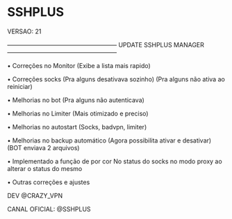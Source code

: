 # SSHPLUS

VERSAO: 21

——————————————————
UPDATE SSHPLUS MANAGER
——————————————————

• Correções no Monitor
(Exibe a lista mais rapido)

• Correções socks 
(Pra alguns desativava sozinho)
(Pra alguns não ativa ao reiniciar)

• Melhorias no bot
(Pra alguns não autenticava)

• Melhorias no Limiter
(Mais otimizado e preciso)

• Melhorias no autostart
(Socks, badvpn, limiter)

• Melhorias no backup automático
(Agora possibilita ativar e desativar)
(BOT enviava 2 arquivos)

• Implementado a função de por cor
No status do socks no modo proxy ao alterar o status do mesmo

• Outras correções e ajustes

DEV @CRAZY_VPN

CANAL OFICIAL: @SSHPLUS
